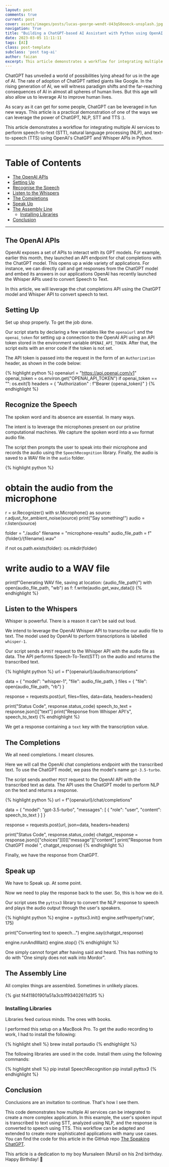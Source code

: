 ```yaml
---
layout: post
comments: true
current: post
cover: assets/images/posts/lucas-george-wendt-U43qS0ooeck-unsplash.jpg
navigation: True
title: "Building a ChatGPT-based AI Assistant with Python using OpenAI APIs"
date: 2023-03-05 11:11:11
tags: [AI]
class: post-template
subclass: 'post tag-ai'
author: faizan
excerpt: This article demonstrates a workflow for integrating multiple AI services to perform speech-to-text (STT), natural language processing (NLP), and text-to-speech (TTS) using OpenAI's ChatGPT and Whisper API's in Python.
---
```

ChatGPT has unveiled a world of possibilities lying ahead for us in the age of AI. The rate of adoption of ChatGPT rattled giants like Google. In the rising generation of AI, we will witness paradigm shifts and the far-reaching consequences of AI in almost all spheres of human lives. But this age will also allow us to leverage AI to improve human lives.

As scary as it can get for some people, ChatGPT can be leveraged in fun new ways. This article is a practical demonstration of one of the ways we can leverage the power of ChatGPT, NLP, STT and TTS :).

This article demonstrates a workflow for integrating multiple AI services to perform speech-to-text (STT), natural language processing (NLP), and text-to-speech (TTS) using OpenAI's ChatGPT and Whisper APIs in Python.

***
# Table of Contents

* [The OpenAI APIs](#the-openai-apis)
* [Setting Up](#setting-up)
* [Recognise the Speech](#recognise-the-speech)
* [Listen to the Whispers](#listen-to-the-whispers)
* [The Completions](#the-completions)
* [Speak Up](#speak-up)
* [The Assembly Line](#the-assembly-line)
    * [Installing Libraries](#installing-libraries)
* [Conclusion](#conclusion)

***

## The OpenAI APIs

OpenAI exposes a set of APIs to interact with its GPT models. For example, earlier this month, they launched an API endpoint for chat completions with the ChatGPT model. This opens up a wide variety of applications. For instance, we can directly call and get responses from the ChatGPT model and embed its answers in our applications OpenAI has recently launched the Whisper APIs used to convert Speech to Text.

In this article, we will leverage the chat completions API using the ChatGPT model and Whisper API to convert speech to text.

## Setting Up

Set up shop properly. To get the job done.

Our script starts by declaring a few variables like the `openaiurl` and the `openai_token` for setting up a connection to the OpenAI API using an API token stored in the environment variable `OPENAI_API_TOKEN`. After that, the script exits with an error code if the token is not set.

The API token is passed into the request in the form of an `Authorization` header, as shown in the code below:

{% highlight python %}
openaiurl = "https://api.openai.com/v1"
openai_token = os.environ.get("OPENAI_API_TOKEN")
if openai_token == "":
    os.exit(1)
headers = { "Authorization" : f"Bearer {openai_token}" }
{% endhighlight %}

## Recognize the Speech

The spoken word and its absence are essential. In many ways.

The intent is to leverage the microphones present on our pristine computational machines. We capture the spoken word into a `wav` format audio file. 

The script then prompts the user to speak into their microphone and records the audio using the `SpeechRecognition` library. Finally, the audio is saved to a WAV file in the `audio` folder.

{% highlight python %}
# obtain the audio from the microphone
r = sr.Recognizer()
with sr.Microphone() as source:
    r.adjust_for_ambient_noise(source)
    print("Say something!")
    audio = r.listen(source)

folder = "./audio"
filename = "microphone-results"
audio_file_path = f"{folder}/{filename}.wav"

if not os.path.exists(folder):
    os.mkdir(folder)

# write audio to a WAV file
print(f"Generating WAV file, saving at location: {audio_file_path}")
with open(audio_file_path, "wb") as f:
    f.write(audio.get_wav_data())
{% endhighlight %}

## Listen to the Whispers

Whisper is powerful. There is a reason it can't be said out loud.

We intend to leverage the OpenAI Whisper API to transcribe our audio file to text. The model used by OpenAI to perform transcriptions is labelled `whisper-1`.

Our script sends a `POST` request to the Whisper API with the audio file as data. The API performs Speech-To-Text(STT) on the audio and returns the transcribed text.

{% highlight python %}
url = f"{openaiurl}/audio/transcriptions"

data = {
    "model": "whisper-1",
    "file": audio_file_path,
}
files = {
    "file": open(audio_file_path, "rb")
}

response = requests.post(url, files=files, data=data, headers=headers)

print("Status Code", response.status_code)
speech_to_text = response.json()["text"]
print("Response from Whisper API's", speech_to_text)
{% endhighlight %}

We get a response containing a `text` key with the transcription value.

## The Completions

We all need completions. I meant closures.

Here we will call the OpenAI chat completions endpoint with the transcribed text. To use the ChatGPT model, we pass the model's name `gpt-3.5-turbo`.

The script sends another `POST` request to the OpenAI API with the transcribed text as data. The API uses the ChatGPT model to perform NLP on the text and returns a response.

{% highlight python %}
url = f"{openaiurl}/chat/completions"

data = {
    "model": "gpt-3.5-turbo",
    "messages": [
        {
            "role": "user",
            "content": speech_to_text
        }
    ]
}

response = requests.post(url, json=data, headers=headers)

print("Status Code", response.status_code)
chatgpt_response = response.json()["choices"][0]["message"]["content"]
print("Response from ChatGPT model ", chatgpt_response)
{% endhighlight %}

Finally, we have the response from ChatGPT.

## Speak up

We have to Speak up. At some point.

Now we need to play the response back to the user. So, this is how we do it.

Our script uses the `pyttsx3` library to convert the NLP response to speech and plays the audio output through the user's speakers.

{% highlight python %}
engine = pyttsx3.init()
engine.setProperty('rate', 175)

print("Converting text to speech...")
engine.say(chatgpt_response)

engine.runAndWait()
engine.stop()
{% endhighlight %}

One simply cannot forget after having said and heard. This has nothing to do with "One simply does not walk into Mordor".

## The Assembly Line

All complex things are assembled. Sometimes in unlikely places.

{% gist f4411801901a51a3cb1f93402611d3f5 %}

### Installing Libraries

Libraries feed curious minds. The ones with books.

I performed this setup on a MacBook Pro. To get the audio recording to work, I had to install the following:

{% highlight shell %}
brew install portaudio
{% endhighlight %}

The following libraries are used in the code. Install them using the following commands:

{% highlight shell %}
pip install SpeechRecognition
pip install pyttsx3
{% endhighlight %}

## Conclusion

Conclusions are an invitation to continue. That's how I see them.

This code demonstrates how multiple AI services can be integrated to create a more complex application. In this example, the user's spoken input is transcribed to text using STT, analyzed using NLP, and the response is converted to speech using TTS. This workflow can be adapted and extended to create more sophisticated applications with many use cases. You can find the code for this article in the GitHub repo [The Speaking ChatGPT](https://github.com/faizanbashir/speaking-chatgpt).

This article is a dedication to my boy Mursaleen (Mursi) on his 2nd birthday. Happy Birthday! 🎉